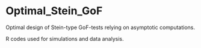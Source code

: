 # Optimal_Stein_GoF
Optimal design of Stein-type GoF-tests relying on asymptotic computations.

R codes used for simulations and data analysis.
